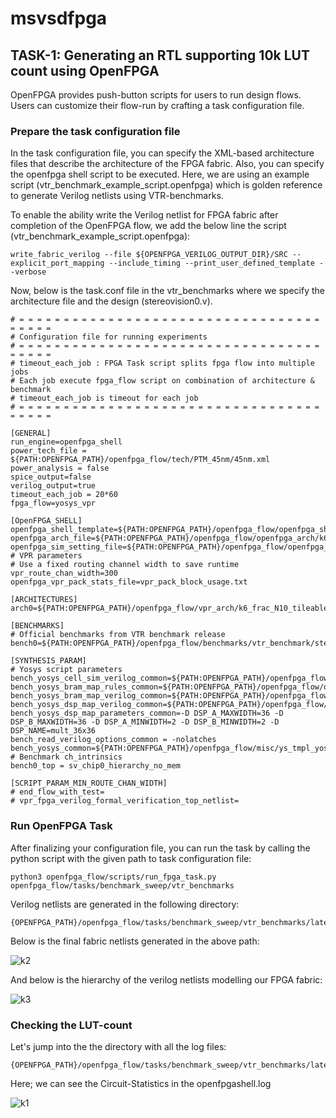 # msvsdfpga

## TASK-1: Generating an RTL supporting 10k LUT count using OpenFPGA

OpenFPGA provides push-button scripts for users to run design flows. Users can customize their flow-run by crafting a task configuration file.

### Prepare the task configuration file

In the task configuration file, you can specify the XML-based architecture files that describe the architecture of the FPGA fabric.
Also, you can specify the openfpga shell script to be executed. Here, we are using an example script (vtr_benchmark_example_script.openfpga) which is golden reference to generate Verilog netlists using VTR-benchmarks. 

To enable the ability write the Verilog netlist for FPGA fabric after completion of the OpenFPGA flow, we add the below line the script (vtr_benchmark_example_script.openfpga):

```
write_fabric_verilog --file ${OPENFPGA_VERILOG_OUTPUT_DIR}/SRC --explicit_port_mapping --include_timing --print_user_defined_template --verbose
```

Now, below is the task.conf file in the vtr_benchmarks where we specify the architecture file and the design (stereovision0.v).

```
# = = = = = = = = = = = = = = = = = = = = = = = = = = = = = = = = = = = = = = =
# Configuration file for running experiments
# = = = = = = = = = = = = = = = = = = = = = = = = = = = = = = = = = = = = = = =
# timeout_each_job : FPGA Task script splits fpga flow into multiple jobs
# Each job execute fpga_flow script on combination of architecture & benchmark
# timeout_each_job is timeout for each job
# = = = = = = = = = = = = = = = = = = = = = = = = = = = = = = = = = = = = = = =

[GENERAL]
run_engine=openfpga_shell
power_tech_file = ${PATH:OPENFPGA_PATH}/openfpga_flow/tech/PTM_45nm/45nm.xml
power_analysis = false
spice_output=false
verilog_output=true
timeout_each_job = 20*60
fpga_flow=yosys_vpr

[OpenFPGA_SHELL]
openfpga_shell_template=${PATH:OPENFPGA_PATH}/openfpga_flow/openfpga_shell_scripts/vtr_benchmark_example_script.openfpga
openfpga_arch_file=${PATH:OPENFPGA_PATH}/openfpga_flow/openfpga_arch/k6_frac_N10_adder_chain_dpram8K_dsp36_40nm_openfpga.xml
openfpga_sim_setting_file=${PATH:OPENFPGA_PATH}/openfpga_flow/openfpga_simulation_settings/fixed_sim_openfpga.xml
# VPR parameters
# Use a fixed routing channel width to save runtime
vpr_route_chan_width=300
openfpga_vpr_pack_stats_file=vpr_pack_block_usage.txt

[ARCHITECTURES]
arch0=${PATH:OPENFPGA_PATH}/openfpga_flow/vpr_arch/k6_frac_N10_tileable_adder_chain_dpram8K_dsp36_40nm.xml

[BENCHMARKS]
# Official benchmarks from VTR benchmark release
bench0=${PATH:OPENFPGA_PATH}/openfpga_flow/benchmarks/vtr_benchmark/stereovision0.v

[SYNTHESIS_PARAM]
# Yosys script parameters
bench_yosys_cell_sim_verilog_common=${PATH:OPENFPGA_PATH}/openfpga_flow/openfpga_yosys_techlib/k6_frac_N10_tileable_adder_chain_dpram8K_dsp36_40nm_cell_sim.v
bench_yosys_bram_map_rules_common=${PATH:OPENFPGA_PATH}/openfpga_flow/openfpga_yosys_techlib/k6_frac_N10_tileable_adder_chain_dpram8K_dsp36_40nm_bram.txt
bench_yosys_bram_map_verilog_common=${PATH:OPENFPGA_PATH}/openfpga_flow/openfpga_yosys_techlib/k6_frac_N10_tileable_adder_chain_dpram8K_dsp36_40nm_bram_map.v
bench_yosys_dsp_map_verilog_common=${PATH:OPENFPGA_PATH}/openfpga_flow/openfpga_yosys_techlib/k6_frac_N10_tileable_adder_chain_dpram8K_dsp36_40nm_dsp_map.v
bench_yosys_dsp_map_parameters_common=-D DSP_A_MAXWIDTH=36 -D DSP_B_MAXWIDTH=36 -D DSP_A_MINWIDTH=2 -D DSP_B_MINWIDTH=2 -D DSP_NAME=mult_36x36
bench_read_verilog_options_common = -nolatches
bench_yosys_common=${PATH:OPENFPGA_PATH}/openfpga_flow/misc/ys_tmpl_yosys_vpr_bram_dsp_flow.ys
# Benchmark ch_intrinsics
bench0_top = sv_chip0_hierarchy_no_mem

[SCRIPT_PARAM_MIN_ROUTE_CHAN_WIDTH]
# end_flow_with_test=
# vpr_fpga_verilog_formal_verification_top_netlist=

```

### Run OpenFPGA Task

After finalizing your configuration file, you can run the task by calling the python script with the given path to task configuration file:

```
python3 openfpga_flow/scripts/run_fpga_task.py openfpga_flow/tasks/benchmark_sweep/vtr_benchmarks
```
Verilog netlists are generated in the following directory:

```
{OPENFPGA_PATH}/openfpga_flow/tasks/benchmark_sweep/vtr_benchmarks/latest/k6_frac_N10_tileable_adder_chain_dpram8K_dsp36_40nm/sv_chip0_hierarchy_no_mem/MIN_ROUTE_CHAN_WIDTH/SRC
```

Below is the final fabric netlists generated in the above path:

![k2](https://user-images.githubusercontent.com/56501917/220191537-0163cb1b-9fd4-46ee-a5e5-fb0f587d722d.png)

And below is the hierarchy of the verilog netlists modelling our FPGA fabric:

![k3](https://user-images.githubusercontent.com/56501917/220191622-3ccefcf0-59de-467c-85c1-4433cd362789.png)



### Checking the LUT-count

Let's jump into the the directory with all the log files:

```
{OPENFPGA_PATH}/openfpga_flow/tasks/benchmark_sweep/vtr_benchmarks/latest/k6_frac_N10_tileable_adder_chain_dpram8K_dsp36_40nm/sv_chip0_hierarchy_no_mem/MIN_ROUTE_CHAN_WIDTH
```
Here; we can see the Circuit-Statistics in the openfpgashell.log

![k1](https://user-images.githubusercontent.com/56501917/220191249-a364e5dd-8425-43cb-9b54-89f0e1bd140a.png)

